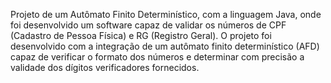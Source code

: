 Projeto de um Autômato Finito Determinístico, com a linguagem Java, onde foi desenvolvido um software capaz de validar os números de CPF (Cadastro de Pessoa Física) e RG (Registro Geral). 
O projeto foi desenvolvido com a integração de um autômato finito determinístico (AFD) capaz de verificar o formato dos números e determinar com precisão a validade dos dígitos verificadores fornecidos.
